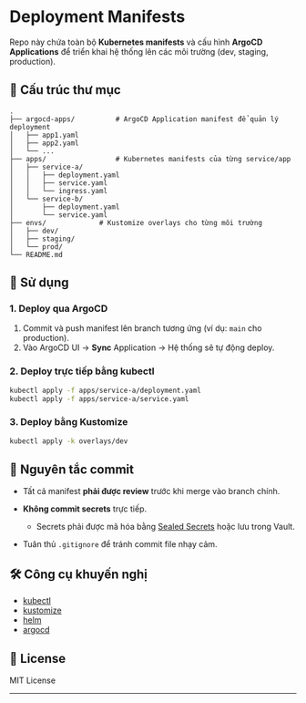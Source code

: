 # Deployment Manifests

Repo này chứa toàn bộ **Kubernetes manifests** và cấu hình **ArgoCD Applications** để triển khai hệ thống lên các môi trường (dev, staging, production).

## 📂 Cấu trúc thư mục
````
.
├── argocd-apps/          # ArgoCD Application manifest để quản lý deployment
│   ├── app1.yaml
│   ├── app2.yaml
│   └── ...
├── apps/                 # Kubernetes manifests của từng service/app
│   ├── service-a/
│   │   ├── deployment.yaml
│   │   ├── service.yaml
│   │   └── ingress.yaml
│   └── service-b/
│       ├── deployment.yaml
│       └── service.yaml
├── envs/             # Kustomize overlays cho từng môi trường
│   ├── dev/
│   ├── staging/
│   └── prod/
└── README.md

````

## 🚀 Sử dụng

### 1. Deploy qua ArgoCD
1. Commit và push manifest lên branch tương ứng (ví dụ: `main` cho production).
2. Vào ArgoCD UI → **Sync** Application → Hệ thống sẽ tự động deploy.

### 2. Deploy trực tiếp bằng kubectl

```bash
kubectl apply -f apps/service-a/deployment.yaml
kubectl apply -f apps/service-a/service.yaml
```
### 3. Deploy bằng Kustomize

```bash
kubectl apply -k overlays/dev
```

## 🔑 Nguyên tắc commit

* Tất cả manifest **phải được review** trước khi merge vào branch chính.
* **Không commit secrets** trực tiếp.

  * Secrets phải được mã hóa bằng [Sealed Secrets](https://github.com/bitnami-labs/sealed-secrets) hoặc lưu trong Vault.
* Tuân thủ `.gitignore` để tránh commit file nhạy cảm.

## 🛠 Công cụ khuyến nghị

* [kubectl](https://kubernetes.io/docs/tasks/tools/)
* [kustomize](https://kustomize.io/)
* [helm](https://helm.sh/)
* [argocd](https://argo-cd.readthedocs.io/)

## 📄 License

MIT License

---